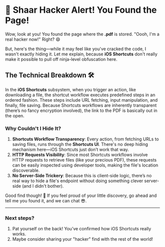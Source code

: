 # 🤖 Shaar Hacker Alert! You Found the Page!

Wow, look at you! You found the page where the **.pdf** is stored. "Oooh, I'm a real hacker now!" Right? 😄

But, here's the thing—while it may feel like you've cracked the code, I wasn't exactly hiding it. Let me explain, because **iOS Shortcuts** don't really make it possible to pull off ninja-level obfuscation here. 

## The Technical Breakdown 🛠️

In the **iOS Shortcuts** subsystem, when you trigger an action, like downloading a file, the shortcut workflow executes predefined steps in an ordered fashion. These steps include URL fetching, input manipulation, and finally, file saving. Because Shortcuts workflows are inherently transparent (there’s no fancy encryption involved), the link to the PDF is basically out in the open. 

### Why Couldn't I Hide It?
1. **Shortcuts Workflow Transparency**: Every action, from fetching URLs to saving files, runs through the **Shortcuts UI**. There's no deep hiding mechanism here—iOS Shortcuts just don’t work that way.
2. **HTTP Requests Visibility**: Since most Shortcuts workflows involve HTTP requests to retrieve files (like your precious PDF), these requests can be easily inspected using developer tools, making the file's location discoverable.
3. **No Server-Side Trickery**: Because this is client-side logic, there’s no real way to hide a file's endpoint without doing something clever server-side (and I didn't bother).

Good find though! 🎉 If you feel proud of your little discovery, go ahead and tell me you found it, and we can chat 😎.

---

### Next steps? 
1. Pat yourself on the back! You’ve confirmed how iOS Shortcuts really works.
2. Maybe consider sharing your "hacker" find with the rest of the world!
